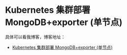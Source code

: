 # Kubernetes 集群部署 MongoDB+exporter (单节点)

具体可以看我博客，博客地址： 
- [Kubernetes 集群部署 MongoDB+exporter (单节点)](https://zuozewei.blog.csdn.net/article/details/108445269)